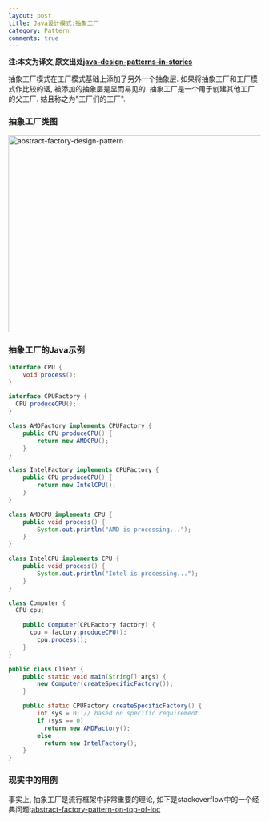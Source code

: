 ```yaml
---
layout: post
title: Java设计模式:抽象工厂
category: Pattern
comments: true
---
```


**注:本文为译文,原文出处[java-design-patterns-in-stories](http://www.programcreek.com/java-design-patterns-in-stories/)**

抽象工厂模式在工厂模式基础上添加了另外一个抽象层. 如果将抽象工厂和工厂模式作比较的话, 被添加的抽象层是显而易见的. 抽象工厂是一个用于创建其他工厂的父工厂. 姑且称之为"工厂们的工厂".



### 抽象工厂类图

<img src="http://www.programcreek.com/wp-content/uploads/2013/02/abstract-factory-design-pattern.png" alt="abstract-factory-design-pattern" width="616" height="393" class="alignleft size-full wp-image-7765">

### 抽象工厂的Java示例

``` java
interface CPU {
    void process();
}

interface CPUFactory {
  CPU produceCPU();
}

class AMDFactory implements CPUFactory {
    public CPU produceCPU() {
        return new AMDCPU();
    }
}

class IntelFactory implements CPUFactory {
    public CPU produceCPU() {
        return new IntelCPU();
    }
}

class AMDCPU implements CPU {
    public void process() {
        System.out.println("AMD is processing...");
    }
}

class IntelCPU implements CPU {
    public void process() {
        System.out.println("Intel is processing...");
    }
}

class Computer {
  CPU cpu;

    public Computer(CPUFactory factory) {
      cpu = factory.produceCPU();
        cpu.process();
    }
}

public class Client {
    public static void main(String[] args) {
        new Computer(createSpecificFactory());
    }

    public static CPUFactory createSpecificFactory() {
        int sys = 0; // based on specific requirement
        if (sys == 0)
          return new AMDFactory();
        else
          return new IntelFactory();
    }
}
```

### 现实中的用例

事实上, 抽象工厂是流行框架中非常重要的理论, 如下是stackoverflow中的一个经典问题:[abstract-factory-pattern-on-top-of-ioc](http://stackoverflow.com/questions/1993397/abstract-factory-pattern-on-top-of-ioc/1994455#1994455)
